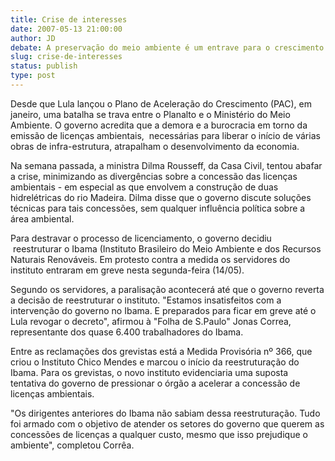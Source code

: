 ```yaml
---
title: Crise de interesses
date: 2007-05-13 21:00:00
author: JD
debate: A preservação do meio ambiente é um entrave para o crescimento da economia mundial?
slug: crise-de-interesses
status: publish 
type: post
---
```


  
Desde que Lula lançou o Plano de Aceleração do Crescimento (PAC), em janeiro, uma batalha se trava entre o Planalto e o Ministério do Meio Ambiente. O governo acredita que a demora e a burocracia em torno da emissão de licenças ambientais,  necessárias para liberar o início de várias obras de infra-estrutura, atrapalham o desenvolvimento da economia.  
  
Na semana passada, a ministra Dilma Rousseff, da Casa Civil, tentou abafar a crise, minimizando as divergências sobre a concessão das licenças ambientais - em especial as que envolvem a construção de duas hidrelétricas do rio Madeira. Dilma disse que o governo discute soluções técnicas para tais concessões, sem qualquer influência política sobre a área ambiental.  
  
Para destravar o processo de licenciamento, o governo decidiu   reestruturar o Ibama (Instituto Brasileiro do Meio Ambiente e dos Recursos Naturais Renováveis. Em protesto contra a medida os servidores do instituto entraram em greve nesta segunda-feira (14/05).   
  
Segundo os servidores, a paralisação acontecerá até que o governo reverta a decisão de reestruturar o instituto. "Estamos insatisfeitos com a intervenção do governo no Ibama. E preparados para ficar em greve até o Lula revogar o decreto", afirmou à "Folha de S.Paulo" Jonas Correa, representante dos quase 6.400 trabalhadores do Ibama.  
  
Entre as reclamações dos grevistas está a Medida Provisória nº 366, que criou o Instituto Chico Mendes e marcou o início da reestruturação do Ibama. Para os grevistas, o novo instituto evidenciaria uma suposta tentativa do governo de pressionar o órgão a acelerar a concessão de licenças ambientais.   
  
"Os dirigentes anteriores do Ibama não sabiam dessa reestruturação. Tudo foi armado com o objetivo de atender os setores do governo que querem as concessões de licenças a qualquer custo, mesmo que isso prejudique o ambiente", completou Corrêa.


